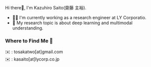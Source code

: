 Hi there👋, I'm Kazuhiro Saito(齋藤 主裕).

* 👨‍💻 I'm currently working as a research engineer at LY Corporatio.
* 🧪 My research topic is about deep learning and multimodal understanding.

### Where to Find Me 👀

✉️ : tosakatwo[at]gmail.com  
✉️ : kasaito[at]lycorp.co.jp  
